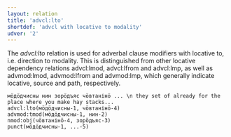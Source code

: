 ```yaml
---
layout: relation
title: 'advcl:lto'
shortdef: 'advcl with locative to modality'
udver: '2'
---
```


The _advcl:lto_ relation is used for adverbal clause modifiers with locative to, i.e. direction to modality.
This is distinguished from other locative dependency relations advcl:lmod, advcl:lfrom and advcl:lmp, as well as
 advmod:lmod, advmod:lfrom and advmod:lmp, which generally indicate locative, source and path, respectively.

~~~ sdparse
мӧдӧдчисны нин зорӧдъяс чӧвтанінӧ ... \n they set of already for the place where you make hay stacks...
advcl:lto(мӧдӧдчисны-1, чӧвтанінӧ-4)
advmod:tmod(мӧдӧдчисны-1, нин-2)
nmod:obj(чӧвтанінӧ-4, зорӧдъяс-3)
punct(мӧдӧдчисны-1, ...-5)
~~~

<!-- Interlanguage links updated Po 6. listopadu 2023, 21:42:19 CET -->

